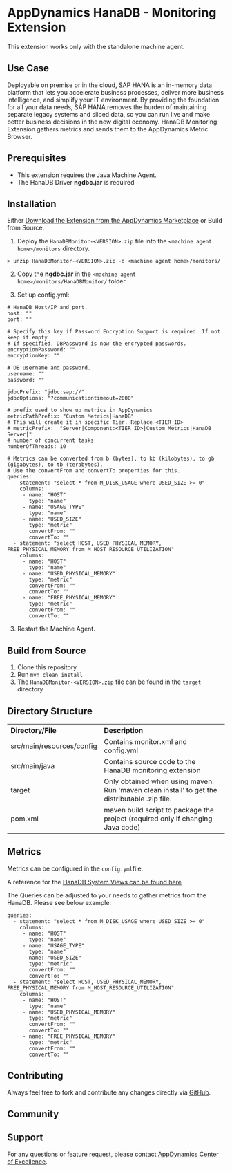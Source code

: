 # AppDynamics HanaDB - Monitoring Extension

This extension works only with the standalone machine agent.

## Use Case

Deployable on premise or in the cloud, SAP HANA is an in-memory data platform that lets you accelerate business processes, deliver more business intelligence, and simplify your IT environment. By providing the foundation for all your data needs, SAP HANA removes the burden of maintaining separate legacy systems and siloed data, so you can run live and make better business decisions in the new digital economy. HanaDB Monitoring Extension gathers metrics and sends them to the AppDynamics Metric Browser.

## Prerequisites

 * This extension requires the Java Machine Agent.
 * The HanaDB Driver **ngdbc.jar** is required

## Installation

Either [Download the Extension from the AppDynamics Marketplace](https://www.appdynamics.com/community/exchange/hanadb-monitoring-extension/) or Build from Source.

1. Deploy the `HanaDBMonitor-<VERSION>.zip` file into the `<machine agent home>/monitors` directory.

  `> unzip HanaDBMonitor-<VERSION>.zip -d <machine agent home>/monitors/`

2. Copy the **ngdbc.jar** in the `<machine agent home>/monitors/HanaDBMonitor/` folder

3. Set up config.yml:

  ```
  # HanaDB Host/IP and port.
  host: ""
  port: ""

  # Specify this key if Password Encryption Support is required. If not keep it empty
  # If specified, DBPassword is now the encrypted passwords.
  encryptionPassword: ""
  encryptionKey: ""

  # DB username and password.
  username: ""
  password: ""

  jdbcPrefix: "jdbc:sap://"
  jdbcOptions: "?communicationtimeout=2000"

  # prefix used to show up metrics in AppDynamics
  metricPathPrefix: "Custom Metrics|HanaDB"
  # This will create it in specific Tier. Replace <TIER_ID>
  # metricPrefix:  "Server|Component:<TIER_ID>|Custom Metrics|HanaDB Server|"
  # number of concurrent tasks
  numberOfThreads: 10

  # Metrics can be converted from b (bytes), to kb (kilobytes), to gb (gigabytes), to tb (terabytes).
  # Use the convertFrom and convertTo properties for this.
  queries:
    - statement: "select * from M_DISK_USAGE where USED_SIZE >= 0"
      columns:
       - name: "HOST"
         type: "name"
       - name: "USAGE_TYPE"
         type: "name"
       - name: "USED_SIZE"
         type: "metric"
         convertFrom: ""
         convertTo: ""
    - statement: "select HOST, USED_PHYSICAL_MEMORY, FREE_PHYSICAL_MEMORY from M_HOST_RESOURCE_UTILIZATION"
      columns:
       - name: "HOST"
         type: "name"
       - name: "USED_PHYSICAL_MEMORY"
         type: "metric"
         convertFrom: ""
         convertTo: ""
       - name: "FREE_PHYSICAL_MEMORY"
         type: "metric"
         convertFrom: ""
         convertTo: ""
  ```

3. Restart the Machine Agent.

## Build from Source

1. Clone this repository
2. Run `mvn clean install`
3. The `HanaDBMonitor-<VERSION>.zip` file can be found in the `target` directory

## Directory Structure

<table><tbody>
<tr>
<th align = 'left'> Directory/File </th>
<th align = 'left'> Description </th>
</tr>
<tr>
<td class='confluenceTd'> src/main/resources/config </td>
<td class='confluenceTd'> Contains monitor.xml and config.yml</td>
</tr>
<tr>
<td class='confluenceTd'> src/main/java </td>
<td class='confluenceTd'> Contains source code to the HanaDB monitoring extension </td>
</tr>
<tr>
<td class='confluenceTd'> target </td>
<td class='confluenceTd'> Only obtained when using maven. Run 'maven clean install' to get the distributable .zip file. </td>
</tr>
<tr>
<td class='confluenceTd'> pom.xml </td>
<td class='confluenceTd'> maven build script to package the project (required only if changing Java code) </td>
</tr>
</tbody>
</table>


## Metrics

Metrics can be configured in the `config.yml`file.

A reference for the [HanaDB System Views can be found here](https://help.sap.com/viewer/4fe29514fd584807ac9f2a04f6754767/2.0.00/en-US/20cbb10c75191014b47ba845bfe499fe.html)

The Queries can be adjusted to your needs to gather metrics from the HanaDB. Please see below example:

```
queries:
  - statement: "select * from M_DISK_USAGE where USED_SIZE >= 0"
    columns:
     - name: "HOST"
       type: "name"
     - name: "USAGE_TYPE"
       type: "name"
     - name: "USED_SIZE"
       type: "metric"
       convertFrom: ""
       convertTo: ""
  - statement: "select HOST, USED_PHYSICAL_MEMORY, FREE_PHYSICAL_MEMORY from M_HOST_RESOURCE_UTILIZATION"
    columns:
     - name: "HOST"
       type: "name"
     - name: "USED_PHYSICAL_MEMORY"
       type: "metric"
       convertFrom: ""
       convertTo: ""
     - name: "FREE_PHYSICAL_MEMORY"
       type: "metric"
       convertFrom: ""
       convertTo: ""

```

## Contributing

Always feel free to fork and contribute any changes directly via [GitHub](https://github.com/michaelenglert/hanadb-monitoring-extension).

## Community

## Support

For any questions or feature request, please contact [AppDynamics Center of Excellence](mailto:help@appdynamics.com).
